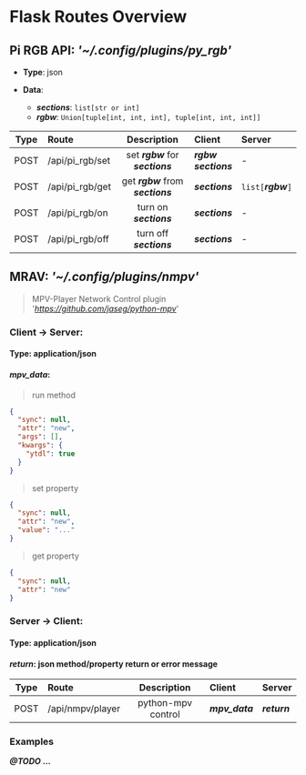 # Flask Routes Overview


## Pi RGB API: *'~/.config/plugins/py_rgb'*

* **Type**: json

* **Data**:
  * __*sections*__: `list[str or int]`
  * __*rgbw*__: `Union[tuple[int, int, int], tuple[int, int, int]]`


 Type | Route | Description | Client | Server
:----:|:------|:-----------:|:-------|:------
POST  | /api/pi\_rgb/set | set __*rgbw*__ for __*sections*__  | __*rgbw*__<br/>__*sections*__ | -
POST  | /api/pi\_rgb/get | get __*rgbw*__ from __*sections*__ | __*sections*__              | `list[`__*rgbw*__`]`
POST  | /api/pi\_rgb/on  | turn on __*sections*__             | __*sections*__              | -
POST  | /api/pi\_rgb/off | turn off __*sections*__            | __*sections*__              | -


## MRAV: *'~/.config/plugins/nmpv'*

> MPV-Player Network Control plugin<br/>
> '*https://github.com/jaseg/python-mpv*'


### Client -> Server:
#### **Type**: application/json
#### __*mpv_data*__: 

> run method

```json
{
  "sync": null,
  "attr": "new",
  "args": [],
  "kwargs": {
    "ytdl": true
  }
}
```

> set property

```json
{
  "sync": null,
  "attr": "new",
  "value": "..."
}
```

> get property

```json
{
  "sync": null,
  "attr": "new"
}
```


### Server -> Client:
#### **Type**: application/json
#### __*return*__: json method/property return or error message


 Type | Route | Description | Client | Server
:----:|:------|:-----------:|:-------|:------
POST  | /api/nmpv/player | python-mpv control | __*mpv_data*__ | __*return*__


### Examples

__*@TODO* ...__
